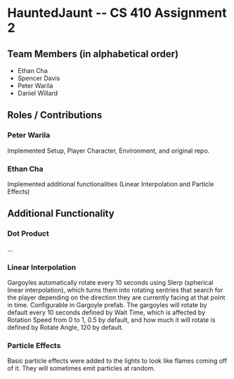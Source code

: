 # HauntedJaunt -- CS 410 Assignment 2
## Team Members (in alphabetical order)
* Ethan Cha
* Spencer Davis
* Peter Warila
* Daniel Willard

## Roles / Contributions
### Peter Warila
Implemented Setup, Player Character, Environment, and original repo.
### Ethan Cha
Implemented additional functionalities (Linear Interpolation and Particle Effects)
## Additional Functionality
### Dot Product
...
### Linear Interpolation
Gargoyles automatically rotate every 10 seconds using Slerp (spherical linear interpolation), which turns them into rotating sentries that search for the player depending on the direction they are currently facing at that point in time. Configurable in Gargoyle prefab. The gargoyles will rotate by default every 10 seconds defined by Wait Time, which is affected by Rotation Speed from 0 to 1, 0.5 by default, and how much it will rotate is defined by Rotate Angle, 120 by default. 
### Particle Effects
Basic particle effects were added to the lights to look like flames coming off of it. They will sometimes emit particles at random.
